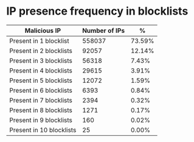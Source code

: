 # IP presence frequency in blocklists
| Malicious IP | Number of IPs | % |
|----|----|----|
| Present in 1 blocklist | 558037 | 73.59% |
| Present in 2 blocklists | 92057 | 12.14% |
| Present in 3 blocklists | 56318 | 7.43% |
| Present in 4 blocklists | 29615 | 3.91% |
| Present in 5 blocklists | 12072 | 1.59% |
| Present in 6 blocklists | 6393 | 0.84% |
| Present in 7 blocklists | 2394 | 0.32% |
| Present in 8 blocklists | 1271 | 0.17% |
| Present in 9 blocklists | 160 | 0.02% |
| Present in 10 blocklists | 25 | 0.00% |
